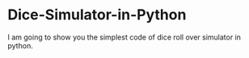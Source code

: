 # Dice-Simulator-in-Python
I am going to show you the simplest code of dice roll over simulator in python.

